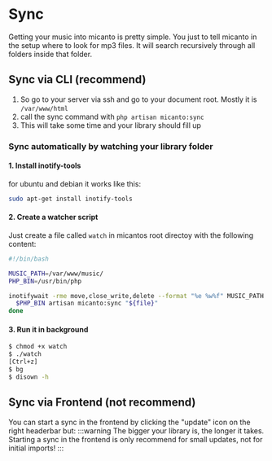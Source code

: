 # Sync

Getting your music into micanto is pretty simple. You just to tell micanto in the setup where to look for mp3 files. 
It will search recursively through all folders inside that folder.

## Sync via CLI (recommend)
1. So go to your server via ssh and go to your document root. Mostly it is `/var/www/html`
2. call the sync command with `php artisan micanto:sync`
3. This will take some time and your library should fill up

### Sync automatically by watching your library folder
#### 1. Install inotify-tools
for ubuntu and debian it works like this:
```bash
sudo apt-get install inotify-tools
```
#### 2. Create a watcher script
Just create a file called `watch` in micantos root directoy with the following content:
```sh
#!/bin/bash

MUSIC_PATH=/var/www/music/
PHP_BIN=/usr/bin/php

inotifywait -rme move,close_write,delete --format "%e %w%f" MUSIC_PATH | while read file; do
  $PHP_BIN artisan micanto:sync "${file}"
done
```
#### 3. Run it in background
```sh
$ chmod +x watch
$ ./watch
[Ctrl+z]
$ bg
$ disown -h
```

## Sync via Frontend (not recommend)
You can start a sync in the frontend by clicking the "update" icon on the right headerbar but:
:::warning
The bigger your library is, the longer it takes. Starting a sync in the frontend is only recommend for small updates, not for initial imports!
:::


